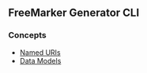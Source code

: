 ## FreeMarker Generator CLI

### Concepts

* [Named URIs](cli/concepts/named-uris.html)
* [Data Models](cli/concepts/data-models.html)